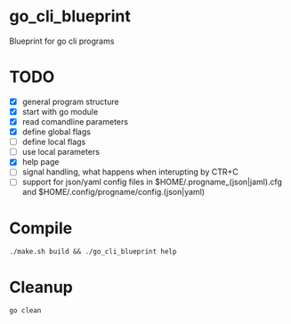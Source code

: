 # go_cli_blueprint
Blueprint for go cli programs

# TODO
- [x] general program structure 
- [x] start with go module
- [x] read comandline parameters
- [x] define global flags
- [ ] define local flags
- [ ] use local parameters
- [x] help page
- [ ] signal handling, what happens when interupting by CTR+C
- [ ] support for json/yaml config files in $HOME/.progname\_(json|jaml).cfg and $HOME/.config/progname/config.(json|yaml)

# Compile
    ./make.sh build && ./go_cli_blueprint help

# Cleanup
    go clean
